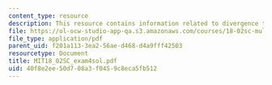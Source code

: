 ```yaml
---
content_type: resource
description: This resource contains information related to divergence theorem.
file: https://ol-ocw-studio-app-qa.s3.amazonaws.com/courses/18-02sc-multivariable-calculus-fall-2010/40f8e2ee50d708a3f0459c8eca5fb512_MIT18_02SC_exam4sol.pdf
file_type: application/pdf
parent_uid: f201a113-3ea2-56ae-d468-d4a9fff42503
resourcetype: Document
title: MIT18_02SC_exam4sol.pdf
uid: 40f8e2ee-50d7-08a3-f045-9c8eca5fb512
---
```

